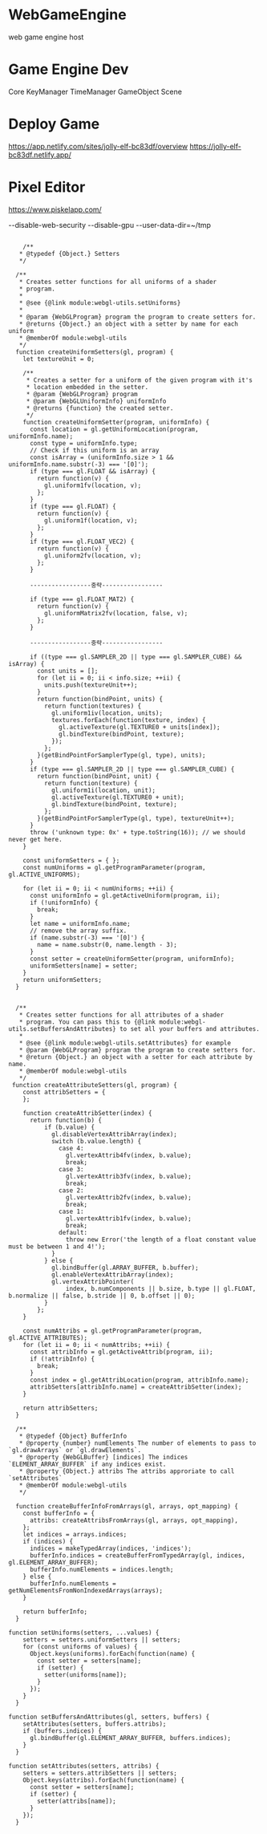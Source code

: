 # WebGameEngine
web game engine host

# Game Engine Dev
Core
KeyManager
TimeManager
GameObject
Scene

# Deploy Game
https://app.netlify.com/sites/jolly-elf-bc83df/overview
https://jolly-elf-bc83df.netlify.app/

# Pixel Editor
https://www.piskelapp.com/

--disable-web-security --disable-gpu --user-data-dir=~/tmp 

<pre><code> 
    /**
   * @typedef {Object.<string, function>} Setters
   */

  /**
   * Creates setter functions for all uniforms of a shader
   * program.
   *
   * @see {@link module:webgl-utils.setUniforms}
   *
   * @param {WebGLProgram} program the program to create setters for.
   * @returns {Object.<string, function>} an object with a setter by name for each uniform
   * @memberOf module:webgl-utils
   */
  function createUniformSetters(gl, program) {
    let textureUnit = 0;

    /**
     * Creates a setter for a uniform of the given program with it's
     * location embedded in the setter.
     * @param {WebGLProgram} program
     * @param {WebGLUniformInfo} uniformInfo
     * @returns {function} the created setter.
     */
    function createUniformSetter(program, uniformInfo) {
      const location = gl.getUniformLocation(program, uniformInfo.name);
      const type = uniformInfo.type;
      // Check if this uniform is an array
      const isArray = (uniformInfo.size > 1 && uniformInfo.name.substr(-3) === '[0]');
      if (type === gl.FLOAT && isArray) {
        return function(v) {
          gl.uniform1fv(location, v);
        };
      }
      if (type === gl.FLOAT) {
        return function(v) {
          gl.uniform1f(location, v);
        };
      }
      if (type === gl.FLOAT_VEC2) {
        return function(v) {
          gl.uniform2fv(location, v);
        };
      }
  
      -----------------중략-----------------
  
      if (type === gl.FLOAT_MAT2) {
        return function(v) {
          gl.uniformMatrix2fv(location, false, v);
        };
      }
  
      -----------------중략-----------------
  
      if ((type === gl.SAMPLER_2D || type === gl.SAMPLER_CUBE) && isArray) {
        const units = [];
        for (let ii = 0; ii < info.size; ++ii) {
          units.push(textureUnit++);
        }
        return function(bindPoint, units) {
          return function(textures) {
            gl.uniform1iv(location, units);
            textures.forEach(function(texture, index) {
              gl.activeTexture(gl.TEXTURE0 + units[index]);
              gl.bindTexture(bindPoint, texture);
            });
          };
        }(getBindPointForSamplerType(gl, type), units);
      }
      if (type === gl.SAMPLER_2D || type === gl.SAMPLER_CUBE) {
        return function(bindPoint, unit) {
          return function(texture) {
            gl.uniform1i(location, unit);
            gl.activeTexture(gl.TEXTURE0 + unit);
            gl.bindTexture(bindPoint, texture);
          };
        }(getBindPointForSamplerType(gl, type), textureUnit++);
      }
      throw ('unknown type: 0x' + type.toString(16)); // we should never get here.
    }

    const uniformSetters = { };
    const numUniforms = gl.getProgramParameter(program, gl.ACTIVE_UNIFORMS);

    for (let ii = 0; ii < numUniforms; ++ii) {
      const uniformInfo = gl.getActiveUniform(program, ii);
      if (!uniformInfo) {
        break;
      }
      let name = uniformInfo.name;
      // remove the array suffix.
      if (name.substr(-3) === '[0]') {
        name = name.substr(0, name.length - 3);
      }
      const setter = createUniformSetter(program, uniformInfo);
      uniformSetters[name] = setter;
    }
    return uniformSetters;
  }


  /**
   * Creates setter functions for all attributes of a shader
   * program. You can pass this to {@link module:webgl-utils.setBuffersAndAttributes} to set all your buffers and attributes.
   *
   * @see {@link module:webgl-utils.setAttributes} for example
   * @param {WebGLProgram} program the program to create setters for.
   * @return {Object.<string, function>} an object with a setter for each attribute by name.
   * @memberOf module:webgl-utils
   */
 function createAttributeSetters(gl, program) {
    const attribSetters = {
    };

    function createAttribSetter(index) {
      return function(b) {
          if (b.value) {
            gl.disableVertexAttribArray(index);
            switch (b.value.length) {
              case 4:
                gl.vertexAttrib4fv(index, b.value);
                break;
              case 3:
                gl.vertexAttrib3fv(index, b.value);
                break;
              case 2:
                gl.vertexAttrib2fv(index, b.value);
                break;
              case 1:
                gl.vertexAttrib1fv(index, b.value);
                break;
              default:
                throw new Error('the length of a float constant value must be between 1 and 4!');
            }
          } else {
            gl.bindBuffer(gl.ARRAY_BUFFER, b.buffer);
            gl.enableVertexAttribArray(index);
            gl.vertexAttribPointer(
                index, b.numComponents || b.size, b.type || gl.FLOAT, b.normalize || false, b.stride || 0, b.offset || 0);
          }
        };
    }

    const numAttribs = gl.getProgramParameter(program, gl.ACTIVE_ATTRIBUTES);
    for (let ii = 0; ii < numAttribs; ++ii) {
      const attribInfo = gl.getActiveAttrib(program, ii);
      if (!attribInfo) {
        break;
      }
      const index = gl.getAttribLocation(program, attribInfo.name);
      attribSetters[attribInfo.name] = createAttribSetter(index);
    }

    return attribSetters;
  }

  /**
   * @typedef {Object} BufferInfo
   * @property {number} numElements The number of elements to pass to `gl.drawArrays` or `gl.drawElements`.
   * @property {WebGLBuffer} [indices] The indices `ELEMENT_ARRAY_BUFFER` if any indices exist.
   * @property {Object.<string, module:webgl-utils.AttribInfo>} attribs The attribs approriate to call `setAttributes`
   * @memberOf module:webgl-utils
   */
     
  function createBufferInfoFromArrays(gl, arrays, opt_mapping) {
    const bufferInfo = {
      attribs: createAttribsFromArrays(gl, arrays, opt_mapping),
    };
    let indices = arrays.indices;
    if (indices) {
      indices = makeTypedArray(indices, 'indices');
      bufferInfo.indices = createBufferFromTypedArray(gl, indices, gl.ELEMENT_ARRAY_BUFFER);
      bufferInfo.numElements = indices.length;
    } else {
      bufferInfo.numElements = getNumElementsFromNonIndexedArrays(arrays);
    }

    return bufferInfo;
  }

function setUniforms(setters, ...values) {
    setters = setters.uniformSetters || setters;
    for (const uniforms of values) {
      Object.keys(uniforms).forEach(function(name) {
        const setter = setters[name];
        if (setter) {
          setter(uniforms[name]);
        }
      });
    }
  }

function setBuffersAndAttributes(gl, setters, buffers) {
    setAttributes(setters, buffers.attribs);
    if (buffers.indices) {
      gl.bindBuffer(gl.ELEMENT_ARRAY_BUFFER, buffers.indices);
    }
  }

function setAttributes(setters, attribs) {
    setters = setters.attribSetters || setters;
    Object.keys(attribs).forEach(function(name) {
      const setter = setters[name];
      if (setter) {
        setter(attribs[name]);
      }
    });
  }
    </code></pre>
